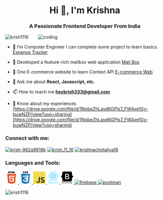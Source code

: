 <h1 align="center">Hi 👋, I'm Krishna</h1>
<h3 align="center">A Passionate Frontend Developer From India</h3>

<img align='right' src='https://mir-s3-cdn-cf.behance.net/project_modules/disp/601014116770475.6068beff4640a.gif' alt='coding' width='400'/>

<p align="left"> <img src="https://komarev.com/ghpvc/?username=krish1116&label=Profile%20views&color=0e75b6&style=flat" alt="krish1116" /> </p>

- 🔭 I’m Computer Engineer I can complete some project to learn basics. [Expense Tracker](https://krishexpensetracker.netlify.app/)

- 📧 Developed a feature-rich mailbox web application [Mail Box](https://krishmailbox.netlify.app/)

- 🛒 One E-commerce website to learn Context API [E-commerce Web](https://ecommerce-site-57dcb.web.app/)

- 💬 Ask me about **React, Javascript, etc.**

- 📫 How to reach me **heykrish333@gmail.com**

- 📄 Know about my experiences [https://drive.google.com/file/d/1NobeZhLavd6GPls7_FW4xe1Gy-buwNZP/view?usp=sharing](https://drive.google.com/file/d/1NobeZhLavd6GPls7_FW4xe1Gy-buwNZP/view?usp=sharing)

<h3 align="left">Connect with me:</h3>
<p align="left">
<a href="https://linkedin.com/in/krish-982a9618b" target="blank"><img align="center" src="https://raw.githubusercontent.com/rahuldkjain/github-profile-readme-generator/master/src/images/icons/Social/linked-in-alt.svg" alt="krish-982a9618b" height="30" width="40" /></a>
<a href="https://instagram.com/krish_11_16" target="blank"><img align="center" src="https://raw.githubusercontent.com/rahuldkjain/github-profile-readme-generator/master/src/images/icons/Social/instagram.svg" alt="krish_11_16" height="30" width="40" /></a>
<a href="https://www.leetcode.com/krishnachotaliya16" target="blank"><img align="center" src="https://raw.githubusercontent.com/rahuldkjain/github-profile-readme-generator/master/src/images/icons/Social/leet-code.svg" alt="krishnachotaliya16" height="30" width="40" /></a>
</p>

<h3 align="left">Languages and Tools:</h3>
<p align="left"> 
<a href="https://www.w3.org/html/" target="_blank" rel="noreferrer"> 
      <img src="https://raw.githubusercontent.com/devicons/devicon/master/icons/html5/html5-original-wordmark.svg" alt="html5" width="40" height="40"/> 
   </a> 
   <a href="https://www.w3schools.com/css/" target="_blank" rel="noreferrer"> 
     <img src="https://raw.githubusercontent.com/devicons/devicon/master/icons/css3/css3-original-wordmark.svg" alt="css3" width="40" height="40"/> 
   </a> 

   <a href="https://developer.mozilla.org/en-US/docs/Web/JavaScript" target="_blank" rel="noreferrer"> 
       <img src="https://raw.githubusercontent.com/devicons/devicon/master/icons/javascript/javascript-original.svg" alt="javascript" width="40" height="40"/> 
   </a> 
   <a href="https://reactjs.org/" target="_blank" rel="noreferrer"> 
       <img src="https://raw.githubusercontent.com/devicons/devicon/master/icons/react/react-original-wordmark.svg" alt="react" width="40" height="40"/> 
   </a> 
   <a href="https://getbootstrap.com" target="_blank" rel="noreferrer"> 
    <img src="https://raw.githubusercontent.com/devicons/devicon/master/icons/bootstrap/bootstrap-plain-wordmark.svg" alt="bootstrap" width="40" height="40"/> 
   </a> 
   <a href="https://firebase.google.com/" target="_blank" rel="noreferrer"> 
     <img src="https://www.vectorlogo.zone/logos/firebase/firebase-icon.svg" alt="firebase" width="40" height="40"/> 
   </a> 
   
   <a href="https://postman.com" target="_blank" rel="noreferrer"> 
       <img src="https://www.vectorlogo.zone/logos/getpostman/getpostman-icon.svg" alt="postman" width="40" height="40"/> 
   </a> 

</p>

<p><img align="center" src="https://github-readme-stats.vercel.app/api/top-langs?username=krish1116&show_icons=true&locale=en&layout=compact" alt="krish1116" /></p>
